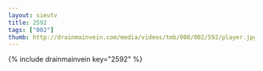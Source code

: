 ```yaml
--- 
layout: sieutv
title: 2592
tags: ["002"]
thumb: http://drainmainvein.com/media/videos/tmb/000/002/592/player.jpg
---
```

{% include drainmainvein key="2592" %} 
